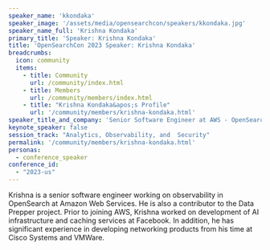 ```yaml
---
speaker_name: 'kkondaka'
speaker_image: '/assets/media/opensearchcon/speakers/kkondaka.jpg'
speaker_name_full: 'Krishna Kondaka'
primary_title: 'Speaker: Krishna Kondaka'
title: 'OpenSearchCon 2023 Speaker: Krishna Kondaka'
breadcrumbs:
  icon: community
  items:
    - title: Community
      url: /community/index.html
    - title: Members
      url: /community/members/index.html
    - title: "Krishna Kondaka&apos;s Profile"
      url: '/community/members/krishna-kondaka.html'
speaker_title_and_company: 'Senior Software Engineer at AWS - OpenSearch'
keynote_speaker: false
session_track: "Analytics, Observability, and  Security"
permalink: '/community/members/krishna-kondaka.html'
personas:
  - conference_speaker
conference_id:
  - "2023-us"
---
```

Krishna is a senior software engineer working on observability in OpenSearch at Amazon Web Services. He is also a contributor to the Data Prepper project. Prior to joining AWS, Krishna worked on development of AI infrastructure and caching services at Facebook. In addition, he has significant experience in developing networking products from his time at Cisco Systems and VMWare.



